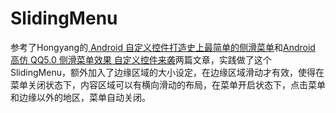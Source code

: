 # SlidingMenu  
参考了Hongyang的[ Android 自定义控件打造史上最简单的侧滑菜单](http://blog.csdn.net/lmj623565791/article/details/39185641)和[Android 高仿 QQ5.0 侧滑菜单效果 自定义控件来袭](http://blog.csdn.net/lmj623565791/article/details/39257409)两篇文章，实践做了这个SlidingMenu，额外加入了边缘区域的大小设定，在边缘区域滑动才有效，使得在菜单关闭状态下，内容区域可以有横向滑动的布局，在菜单开启状态下，点击菜单和边缘以外的地区，菜单自动关闭。
